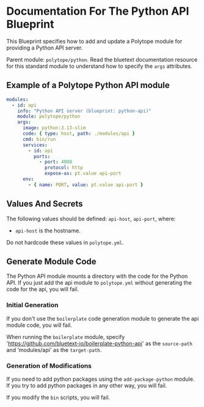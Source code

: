 # Documentation For The Python API Blueprint

This Blueprint specifies how to add and update a Polytope module for providing a Python API server.

Parent module: `polytope/python`. Read the bluetext documentation resource for this standard module to understand how to specify the `args` attributes. 

## Example of a Polytope Python API module

```yaml
modules:
  - id: api
    info: "Python API server (blueprint: python-api)"
    module: polytope/python
    args:
      image: python:3.13-slim
      code: { type: host, path: ./modules/api }
      cmd: bin/run
      services:
        - id: api
          ports:
            - port: 4000
              protocol: http
              expose-as: pt.value api-port
      env:
        - { name: PORT, value: pt.value api-port }
```

## Values And Secrets

The following values should be defined: `api-host`, `api-port`, where:
* `api-host` is the hostname.

Do not hardcode these values in `polytope.yml`.


## Generate Module Code

The Python API module mounts a directory with the code for the Python API. If you just add the api module to `polytope.yml` without generating the code for the api, you will fail. 

### Initial Generation
If you don't use the `boilerplate` code generation module to generate the api module code, you will fail. 

When running the `boilerplate` module, specify 'https://github.com/bluetext-io/boilerplate-python-api' as the `source-path` and 'modules/api' as the `target-path`.

### Generation of Modifications
If you need to add python packages using the `add-package-python` module. If you try to add python packages in any other way, you will fail.

If you modify the `bin` scripts, you will fail. 



